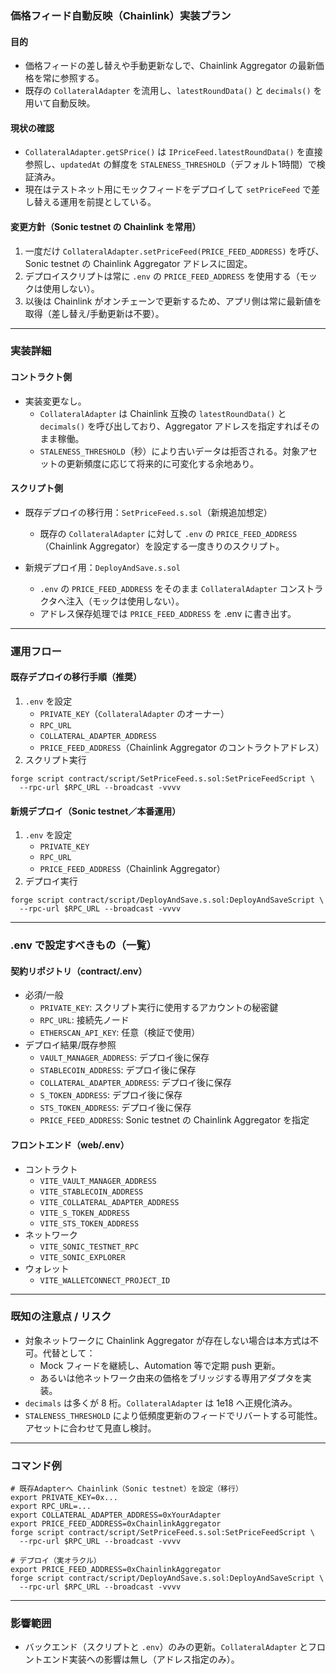 ### 価格フィード自動反映（Chainlink）実装プラン

#### 目的
- 価格フィードの差し替えや手動更新なしで、Chainlink Aggregator の最新価格を常に参照する。
- 既存の `CollateralAdapter` を流用し、`latestRoundData()` と `decimals()` を用いて自動反映。

#### 現状の確認
- `CollateralAdapter.getSPrice()` は `IPriceFeed.latestRoundData()` を直接参照し、`updatedAt` の鮮度を `STALENESS_THRESHOLD`（デフォルト1時間）で検証済み。
- 現在はテストネット用にモックフィードをデプロイして `setPriceFeed` で差し替える運用を前提としている。

#### 変更方針（Sonic testnet の Chainlink を常用）
1. 一度だけ `CollateralAdapter.setPriceFeed(PRICE_FEED_ADDRESS)` を呼び、Sonic testnet の Chainlink Aggregator アドレスに固定。
2. デプロイスクリプトは常に `.env` の `PRICE_FEED_ADDRESS` を使用する（モックは使用しない）。
3. 以後は Chainlink がオンチェーンで更新するため、アプリ側は常に最新値を取得（差し替え/手動更新は不要）。

---

### 実装詳細

#### コントラクト側
- 実装変更なし。
  - `CollateralAdapter` は Chainlink 互換の `latestRoundData()` と `decimals()` を呼び出しており、Aggregator アドレスを指定すればそのまま稼働。
  - `STALENESS_THRESHOLD`（秒）により古いデータは拒否される。対象アセットの更新頻度に応じて将来的に可変化する余地あり。

#### スクリプト側
- 既存デプロイの移行用：`SetPriceFeed.s.sol`（新規追加想定）
  - 既存の `CollateralAdapter` に対して `.env` の `PRICE_FEED_ADDRESS`（Chainlink Aggregator）を設定する一度きりのスクリプト。

- 新規デプロイ用：`DeployAndSave.s.sol`
  - `.env` の `PRICE_FEED_ADDRESS` をそのまま `CollateralAdapter` コンストラクタへ注入（モックは使用しない）。
  - アドレス保存処理では `PRICE_FEED_ADDRESS` を .env に書き出す。

---

### 運用フロー

#### 既存デプロイの移行手順（推奨）
1. `.env` を設定
   - `PRIVATE_KEY`（`CollateralAdapter` のオーナー）
   - `RPC_URL`
   - `COLLATERAL_ADAPTER_ADDRESS`
   - `PRICE_FEED_ADDRESS`（Chainlink Aggregator のコントラクトアドレス）
2. スクリプト実行
```
forge script contract/script/SetPriceFeed.s.sol:SetPriceFeedScript \
  --rpc-url $RPC_URL --broadcast -vvvv
```

#### 新規デプロイ（Sonic testnet／本番運用）
1. `.env` を設定
   - `PRIVATE_KEY`
   - `RPC_URL`
   - `PRICE_FEED_ADDRESS`（Chainlink Aggregator）
2. デプロイ実行
```
forge script contract/script/DeployAndSave.s.sol:DeployAndSaveScript \
  --rpc-url $RPC_URL --broadcast -vvvv
```

---

### .env で設定すべきもの（一覧）

#### 契約リポジトリ（contract/.env）
- 必須/一般
  - `PRIVATE_KEY`: スクリプト実行に使用するアカウントの秘密鍵
  - `RPC_URL`: 接続先ノード
  - `ETHERSCAN_API_KEY`: 任意（検証で使用）
- デプロイ結果/既存参照
  - `VAULT_MANAGER_ADDRESS`: デプロイ後に保存
  - `STABLECOIN_ADDRESS`: デプロイ後に保存
  - `COLLATERAL_ADAPTER_ADDRESS`: デプロイ後に保存
  - `S_TOKEN_ADDRESS`: デプロイ後に保存
  - `STS_TOKEN_ADDRESS`: デプロイ後に保存
  - `PRICE_FEED_ADDRESS`: Sonic testnet の Chainlink Aggregator を指定

#### フロントエンド（web/.env）
- コントラクト
  - `VITE_VAULT_MANAGER_ADDRESS`
  - `VITE_STABLECOIN_ADDRESS`
  - `VITE_COLLATERAL_ADAPTER_ADDRESS`
  - `VITE_S_TOKEN_ADDRESS`
  - `VITE_STS_TOKEN_ADDRESS`
- ネットワーク
  - `VITE_SONIC_TESTNET_RPC`
  - `VITE_SONIC_EXPLORER`
- ウォレット
  - `VITE_WALLETCONNECT_PROJECT_ID`

---

### 既知の注意点 / リスク
- 対象ネットワークに Chainlink Aggregator が存在しない場合は本方式は不可。代替として：
  - Mock フィードを継続し、Automation 等で定期 push 更新。
  - あるいは他ネットワーク由来の価格をブリッジする専用アダプタを実装。
- `decimals` は多くが 8 桁。`CollateralAdapter` は 1e18 へ正規化済み。
- `STALENESS_THRESHOLD` により低頻度更新のフィードでリバートする可能性。アセットに合わせて見直し検討。

---

### コマンド例
```
# 既存Adapterへ Chainlink（Sonic testnet）を設定（移行）
export PRIVATE_KEY=0x...
export RPC_URL=...
export COLLATERAL_ADAPTER_ADDRESS=0xYourAdapter
export PRICE_FEED_ADDRESS=0xChainlinkAggregator
forge script contract/script/SetPriceFeed.s.sol:SetPriceFeedScript \
  --rpc-url $RPC_URL --broadcast -vvvv

# デプロイ（実オラクル）
export PRICE_FEED_ADDRESS=0xChainlinkAggregator
forge script contract/script/DeployAndSave.s.sol:DeployAndSaveScript \
  --rpc-url $RPC_URL --broadcast -vvvv
```

---

### 影響範囲
- バックエンド（スクリプトと `.env`）のみの更新。`CollateralAdapter` とフロントエンド実装への影響は無し（アドレス指定のみ）。


